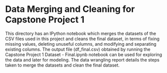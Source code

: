 # Data Merging and Cleaning for Capstone Project 1
This directory has an IPython notebook which merges the datasets of the CSV files used in this project and cleans the final dataset, in terms of fixing missing values, deleting unuseful columns, and modifying and separating existing columns. The output file (df_final.csv) obtained by running the Capstone Project 1 Dataset - Final.ipynb notebook can be used for exploring the data and later for modeling. The data wrangling report details the steps taken to merge the datasets and clean the final dataset.
